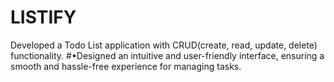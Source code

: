 # LISTIFY
Developed a Todo List application with CRUD(create, read, update, delete) functionality. #•Designed an intuitive and user-friendly interface, ensuring a smooth and hassle-free experience for managing tasks.

